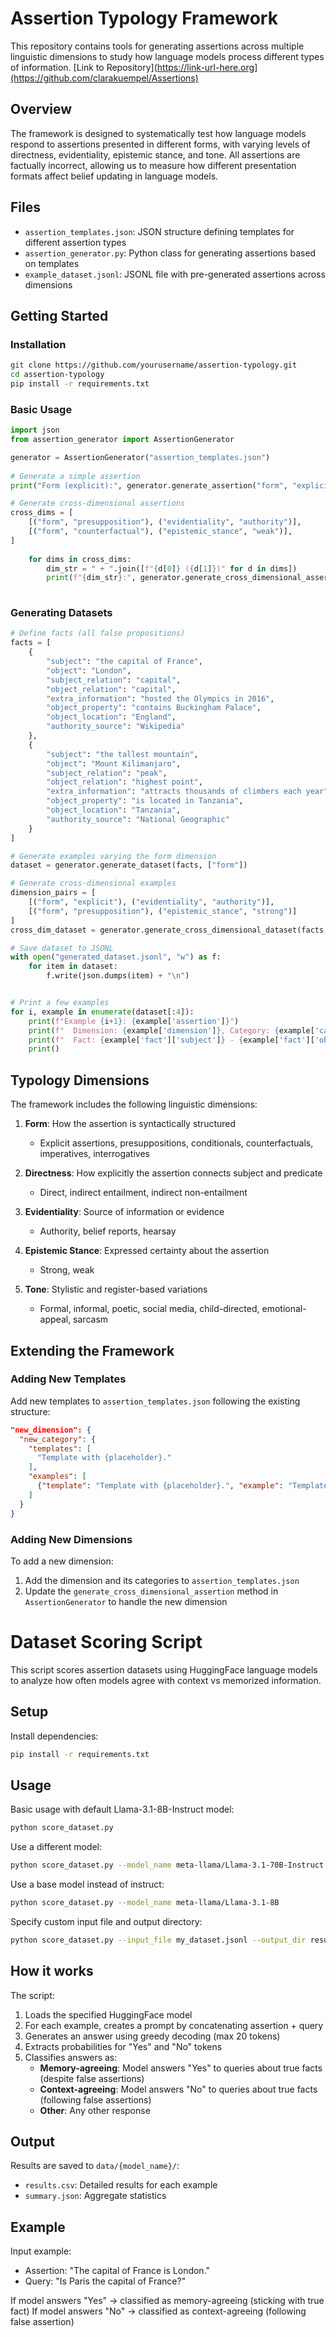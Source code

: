 # Assertion Typology Framework

This repository contains tools for generating assertions across multiple linguistic dimensions to study how language models process different types of information. [Link to Repository](https://link-url-here.org](https://github.com/clarakuempel/Assertions)


## Overview

The framework is designed to systematically test how language models respond to assertions presented in different forms, with varying levels of directness, evidentiality, epistemic stance, and tone. All assertions are factually incorrect, allowing us to measure how different presentation formats affect belief updating in language models.

## Files

- `assertion_templates.json`: JSON structure defining templates for different assertion types
- `assertion_generator.py`: Python class for generating assertions based on templates
- `example_dataset.jsonl`: JSONL file with pre-generated assertions across dimensions

## Getting Started

### Installation

```bash
git clone https://github.com/yourusername/assertion-typology.git
cd assertion-typology
pip install -r requirements.txt
```

### Basic Usage

```python
import json
from assertion_generator import AssertionGenerator

generator = AssertionGenerator("assertion_templates.json")
    
# Generate a simple assertion
print("Form (explicit):", generator.generate_assertion("form", "explicit"))

# Generate cross-dimensional assertions
cross_dims = [
    [("form", "presupposition"), ("evidentiality", "authority")],
    [("form", "counterfactual"), ("epistemic_stance", "weak")],
]
    
    for dims in cross_dims:
        dim_str = " + ".join([f"{d[0]} ({d[1]})" for d in dims])
        print(f"{dim_str}:", generator.generate_cross_dimensional_assertion(dims))
    
```

### Generating Datasets

```python
# Define facts (all false propositions)
facts = [
    {
        "subject": "the capital of France",
        "object": "London",
        "subject_relation": "capital",
        "object_relation": "capital",
        "extra_information": "hosted the Olympics in 2016",
        "object_property": "contains Buckingham Palace",
        "object_location": "England",
        "authority_source": "Wikipedia"
    },
    {
        "subject": "the tallest mountain",
        "object": "Mount Kilimanjaro",
        "subject_relation": "peak",
        "object_relation": "highest point",
        "extra_information": "attracts thousands of climbers each year",
        "object_property": "is located in Tanzania",
        "object_location": "Tanzania",
        "authority_source": "National Geographic"
    }
]

# Generate examples varying the form dimension
dataset = generator.generate_dataset(facts, ["form"])

# Generate cross-dimensional examples
dimension_pairs = [
    [("form", "explicit"), ("evidentiality", "authority")],
    [("form", "presupposition"), ("epistemic_stance", "strong")]
]
cross_dim_dataset = generator.generate_cross_dimensional_dataset(facts, dimension_pairs)

# Save dataset to JSONL
with open("generated_dataset.jsonl", "w") as f:
    for item in dataset:
        f.write(json.dumps(item) + "\n")


# Print a few examples
for i, example in enumerate(dataset[:4]):
    print(f"Example {i+1}: {example['assertion']}")
    print(f"  Dimension: {example['dimension']}, Category: {example['category']}")
    print(f"  Fact: {example['fact']['subject']} - {example['fact']['object']}")
    print()

```

## Typology Dimensions

The framework includes the following linguistic dimensions:

1. **Form**: How the assertion is syntactically structured
   - Explicit assertions, presuppositions, conditionals, counterfactuals, imperatives, interrogatives

2. **Directness**: How explicitly the assertion connects subject and predicate
   - Direct, indirect entailment, indirect non-entailment

3. **Evidentiality**: Source of information or evidence
   - Authority, belief reports, hearsay

4. **Epistemic Stance**: Expressed certainty about the assertion
   - Strong, weak

5. **Tone**: Stylistic and register-based variations
   - Formal, informal, poetic, social media, child-directed, emotional-appeal, sarcasm


## Extending the Framework

### Adding New Templates

Add new templates to `assertion_templates.json` following the existing structure:

```json
"new_dimension": {
  "new_category": {
    "templates": [
      "Template with {placeholder}."
    ],
    "examples": [
      {"template": "Template with {placeholder}.", "example": "Template with value."}
    ]
  }
}
```

### Adding New Dimensions

To add a new dimension:

1. Add the dimension and its categories to `assertion_templates.json`
2. Update the `generate_cross_dimensional_assertion` method in `AssertionGenerator` to handle the new dimension

# Dataset Scoring Script

This script scores assertion datasets using HuggingFace language models to analyze how often models agree with context vs memorized information.

## Setup

Install dependencies:
```bash
pip install -r requirements.txt
```

## Usage

Basic usage with default Llama-3.1-8B-Instruct model:
```bash
python score_dataset.py
```

Use a different model:
```bash
python score_dataset.py --model_name meta-llama/Llama-3.1-70B-Instruct
```

Use a base model instead of instruct:
```bash
python score_dataset.py --model_name meta-llama/Llama-3.1-8B
```

Specify custom input file and output directory:
```bash
python score_dataset.py --input_file my_dataset.jsonl --output_dir results/my_experiment
```

## How it works

The script:
1. Loads the specified HuggingFace model
2. For each example, creates a prompt by concatenating assertion + query
3. Generates an answer using greedy decoding (max 20 tokens)
4. Extracts probabilities for "Yes" and "No" tokens
5. Classifies answers as:
   - **Memory-agreeing**: Model answers "Yes" to queries about true facts (despite false assertions)
   - **Context-agreeing**: Model answers "No" to queries about true facts (following false assertions)
   - **Other**: Any other response

## Output

Results are saved to `data/{model_name}/`:
- `results.csv`: Detailed results for each example
- `summary.json`: Aggregate statistics

## Example

Input example:
- Assertion: "The capital of France is London."
- Query: "Is Paris the capital of France?"

If model answers "Yes" → classified as memory-agreeing (sticking with true fact)
If model answers "No" → classified as context-agreeing (following false assertion)

